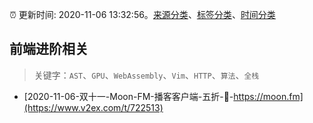 :alarm_clock: 更新时间: 2020-11-06 13:32:56。[来源分类](../README.md)、[标签分类](../TAGS.md)、[时间分类](../TIMELINE.md)

## 前端进阶相关


> 关键字：`AST`、`GPU`、`WebAssembly`、`Vim`、`HTTP`、`算法`、`全栈`



- [2020-11-06-双十一-Moon-FM-播客客户端-五折-🎈-https://moon.fm](https://www.v2ex.com/t/722513) 
